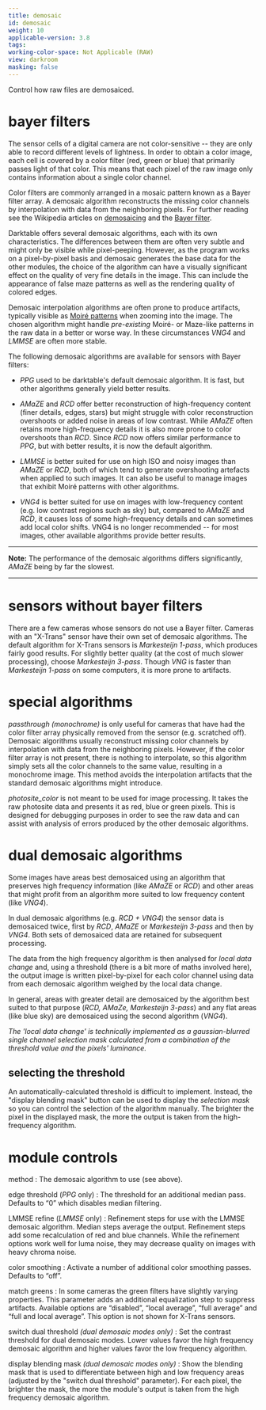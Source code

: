 ```yaml
---
title: demosaic
id: demosaic
weight: 10
applicable-version: 3.8
tags:
working-color-space: Not Applicable (RAW)
view: darkroom
masking: false
---
```


Control how raw files are demosaiced.

# bayer filters

The sensor cells of a digital camera are not color-sensitive -- they are only able to record different levels of lightness. In order to obtain a color image, each cell is covered by a color filter (red, green or blue) that primarily passes light of that color. This means that each pixel of the raw image only contains information about a single color channel.

Color filters are commonly arranged in a mosaic pattern known as a Bayer filter array. A demosaic algorithm reconstructs the missing color channels by interpolation with data from the neighboring pixels. For further reading see the Wikipedia articles on [demosaicing](https://en.wikipedia.org/wiki/Demosaicing) and the [Bayer filter](http://en.wikipedia.org/wiki/Bayer_filter).

Darktable offers several demosaic algorithms, each with its own characteristics. The differences between them are often very subtle and might only be visible while pixel-peeping. However, as the program works on a pixel-by-pixel basis and demosaic generates the base data for the other modules, the choice of the algorithm can have a visually significant effect on the quality of very fine details in the image. This can include the appearance of false maze patterns as well as the rendering quality of colored edges.

Demosaic interpolation algorithms are often prone to produce artifacts, typically visible as [Moiré patterns](https://en.wikipedia.org/wiki/Moire_pattern) when zooming into the image. The chosen algorithm might handle _pre-existing_ Moiré- or Maze-like patterns in the raw data in a better or worse way. In these circumstances _VNG4_ and _LMMSE_ are often more stable.

The following demosaic algorithms are available for sensors with Bayer filters:

-   _PPG_ used to be darktable's default demosaic algorithm. It is fast, but other algorithms generally yield better results.

-   _AMaZE_ and _RCD_ offer better reconstruction of high-frequency content (finer details, edges, stars) but might struggle with color reconstruction overshoots or added noise in areas of low contrast. While _AMaZE_ often retains more high-frequency details it is also more prone to color overshoots than _RCD_. Since _RCD_ now offers similar performance to _PPG_, but with better results, it is now the default algorithm.

-   _LMMSE_ is better suited for use on high ISO and noisy images than _AMaZE_ or _RCD_, both of which tend to generate overshooting artefacts when applied to such images. It can also be useful to manage images that exhibit Moiré patterns with other algorithms.

-   _VNG4_ is better suited for use on images with low-frequency content (e.g. low contrast regions such as sky) but, compared to _AMaZE_ and _RCD_, it causes loss of some high-frequency details and can sometimes add local color shifts. VNG4 is no longer recommended -- for most images, other available algorithms provide better results.

---

**Note:** The performance of the demosaic algorithms differs significantly, _AMaZE_ being by far the slowest.

---

# sensors without bayer filters

There are a few cameras whose sensors do not use a Bayer filter. Cameras with an "X-Trans" sensor have their own set of demosaic algorithms. The default algorithm for X-Trans sensors is _Markesteijn 1-pass_, which produces fairly good results. For slightly better quality (at the cost of much slower processing), choose _Markesteijn 3-pass_. Though _VNG_ is faster than _Markesteijn 1-pass_ on some computers, it is more prone to artifacts.

# special algorithms

_passthrough (monochrome)_ is only useful for cameras that have had the color filter array physically removed from the sensor (e.g. scratched off). Demosaic algorithms usually reconstruct missing color channels by interpolation with data from the neighboring pixels. However, if the color filter array is not present, there is nothing to interpolate, so this algorithm simply sets all the color channels to the same value, resulting in a monochrome image. This method avoids the interpolation artifacts that the standard demosaic algorithms might introduce.

_photosite_color_ is not meant to be used for image processing. It takes the raw photosite data and presents it as red, blue or green pixels. This is designed for debugging purposes in order to see the raw data and can assist with analysis of errors produced by the other demosaic algorithms.

# dual demosaic algorithms

Some images have areas best demosaiced using an algorithm that preserves high frequency information (like _AMaZE_ or _RCD_) and other areas that might profit from an algorithm more suited to low frequency content (like _VNG4_).

In dual demosaic algorithms (e.g. _RCD + VNG4_) the sensor data is demosaiced twice, first by _RCD_, _AMaZE_ or _Markesteijn 3-pass_ and then by _VNG4_. Both sets of demosaiced data are retained for subsequent processing.

The data from the high frequency algorithm is then analysed for _local data change_ and, using a threshold (there is a bit more of maths involved here), the output image is written pixel-by-pixel for each color channel using data from each demosaic algorithm weighed by the local data change.

In general, areas with greater detail are demosaiced by the algorithm best suited to that purpose (_RCD, AMaZe, Markesteijn 3-pass_) and any flat areas (like blue sky) are demosaiced using the second algorithm (_VNG4_).

_The 'local data change' is technically implemented as a gaussian-blurred single channel selection mask calculated from a combination of the threshold value and the pixels' luminance._

## selecting the threshold

An automatically-calculated threshold is difficult to implement. Instead, the "display blending mask" button can be used to display the _selection mask_ so you can control the selection of the algorithm manually. The brighter the pixel in the displayed mask, the more the output is taken from the high-frequency algorithm.

# module controls

method
: The demosaic algorithm to use (see above).

edge threshold (_PPG_ only)
: The threshold for an additional median pass. Defaults to “0” which disables median filtering.

LMMSE refine (_LMMSE_ only)
: Refinement steps for use with the LMMSE demosaic algorithm. Median steps average the output. Refinement steps add some recalculation of red and blue channels. While the refinement options work well for luma noise, they may decrease quality on images with heavy chroma noise.

color smoothing
: Activate a number of additional color smoothing passes. Defaults to “off”.

match greens
: In some cameras the green filters have slightly varying properties. This parameter adds an additional equalization step to suppress artifacts. Available options are “disabled”, “local average”, “full average” and “full and local average”. This option is not shown for X-Trans sensors.

switch dual threshold _(dual demosaic modes only)_
: Set the contrast threshold for dual demosaic modes. Lower values favor the high frequency demosaic algorithm and higher values favor the low frequency algorithm.

display blending mask _(dual demosaic modes only)_
: Show the blending mask that is used to differentiate between high and low frequency areas (adjusted by the "switch dual threshold" parameter). For each pixel, the brighter the mask, the more the module's output is taken from the high frequency demosaic algorithm.
